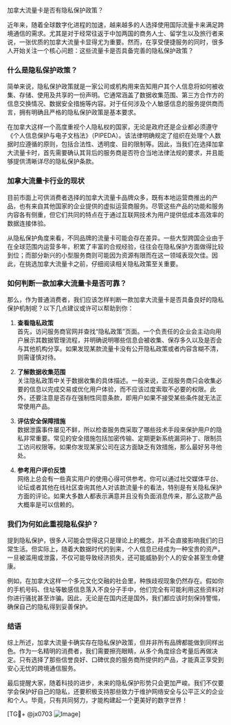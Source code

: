 加拿大流量卡是否有隐私保护政策？

近年来，随着全球数字化进程的加速，越来越多的人选择使用国际流量卡来满足跨境通信的需求。尤其是对于经常往返于中加两国的商务人士、留学生以及旅行者来说，一张优质的加拿大流量卡显得尤为重要。然而，在享受便捷服务的同时，很多人开始关注一个核心问题：这些流量卡是否具备完善的隐私保护政策？

### 什么是隐私保护政策？

简单来说，隐私保护政策就是一家公司或机构用来告知用户其个人信息将如何被收集、存储、使用及共享的一份声明。它通常涵盖了数据收集范围、第三方合作方的信息交换情况、数据安全措施等内容。对于任何涉及个人敏感信息的服务提供商而言，拥有明确且严格的隐私保护政策是基本要求。

在加拿大这样一个高度重视个人隐私权的国家，无论是政府还是企业都必须遵守《个人信息保护与电子文档法》（PIPEDA）。该法律明确规定了组织在处理个人数据时应遵循的原则，包括合法性、透明度、目的限制等。因此，当我们在选择加拿大流量卡时，首先需要确认其背后的服务商是否符合当地法律法规的要求，并且能够提供清晰详尽的隐私保护条款。

### 加拿大流量卡行业的现状

目前市面上可供消费者选择的加拿大流量卡品牌众多，既有本地运营商推出的产品，也有来自其他国家的企业提供的虚拟运营商服务。尽管这些产品的功能和服务内容各有侧重，但它们共同的特点在于通过互联网技术为用户提供低成本高效率的数据连接体验。

从隐私保护角度来看，不同品牌的流量卡可能会存在差异。一些大型跨国企业由于在全球范围内运营多年，积累了丰富的合规经验，往往会在隐私保护方面做得比较到位；而部分新兴的小型服务商则可能因为资源有限而在这一领域表现欠佳。因此，在挑选加拿大流量卡之前，仔细阅读相关隐私政策至关重要。

### 如何判断一款加拿大流量卡是否可靠？

那么，作为普通消费者，我们应该怎样判断一款加拿大流量卡是否具备良好的隐私保护机制呢？以下几点建议或许可以帮助到你：

1. **查看隐私政策**  
   首先，访问服务商官网并查找“隐私政策”页面。一个负责任的企业会主动向用户展示其数据管理流程，并明确说明哪些信息会被收集、保存多久以及是否会与其他机构分享。如果发现某款流量卡没有公开隐私政策或者内容含糊不清，则需谨慎对待。

2. **了解数据收集范围**  
   关注隐私政策中关于数据收集的具体描述。一般来说，正规服务商只会收集必要的信息以完成交易或优化用户体验，而不应该过度索取不必要的权限。此外，还要注意是否存在强制性同意条款，即用户如果不接受某些条件就无法正常使用产品。

3. **评估安全保障措施**  
   数据泄露事件屡见不鲜，所以检查服务商采取了哪些技术手段来保护用户的隐私非常重要。常见的安全措施包括加密传输、定期更新系统漏洞补丁、限制员工访问权限等。如果你发现某家公司在这方面缺乏有效措施，那么最好另寻他处。

4. **参考用户评价反馈**  
   网络上总会有一些真实用户的使用心得可供参考。你可以通过社交媒体平台、论坛或者其他在线社区查询其他人对该款流量卡的看法，特别是有关隐私保护方面的评论。如果大多数人都表示满意并且没有负面消息传来，那么这款产品大概率是可以信赖的。

### 我们为何如此重视隐私保护？

提到隐私保护，很多人可能会觉得这只是理论上的概念，并不会直接影响我们的日常生活。但实际上，随着大数据时代的到来，个人信息已经成为一种宝贵的资产。一旦被滥用或泄露，不仅可能导致经济损失，还可能威胁到个人的安全甚至生命健康。

例如，在加拿大这样一个多元文化交融的社会里，种族歧视现象仍然存在。假如你的手机号码、住址等敏感信息落入不良分子手中，他们完全有可能利用这些资料对你进行骚扰甚至诈骗。因此，无论是在国内还是国外，我们都应该时刻保持警惕，确保自己的隐私得到妥善保护。

### 结语

综上所述，加拿大流量卡确实存在隐私保护政策，但并非所有品牌都能做到同样出色。作为一名精明的消费者，我们需要擦亮眼睛，从多个角度综合考量后再做决定。只有选择了那些信誉良好、口碑优良的服务商所提供的产品，才能真正享受到安心无忧的跨境通信服务。

最后提醒大家，随着科技的进步，未来的隐私保护形势只会更加严峻。我们不仅要学会保护好自己的隐私，还要积极支持那些致力于维护网络安全与公平正义的企业和个人。毕竟，只有共同努力，才能构建起一个更美好的数字世界！

[TG💪+ @jx0703 ![Image](https://github.com/user-attachments/assets/dbca1d08-cadb-493c-b0ec-ad6f7a83f270)]